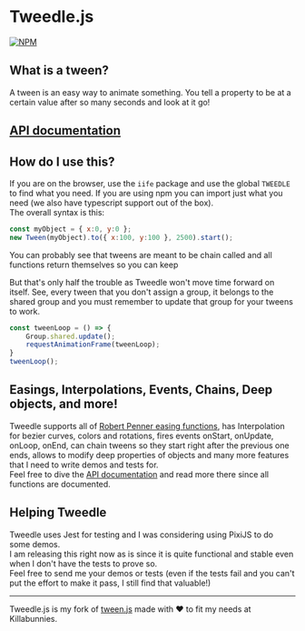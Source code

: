 # Tweedle.js
[![NPM](https://nodei.co/npm/tweedle.js.png?compact=true)](https://nodei.co/npm/tweedle.js/)

## What is a tween?
A tween is an easy way to animate something. You tell a property to be at a certain value after so many seconds and look at it go!

## [API documentation](https://miltoncandelero.github.io/tweedle.js/)

## How do I use this?
If you are on the browser, use the `iife` package and use the global `TWEEDLE` to find what you need. If you are using npm you can import just what you need (we also have typescript support out of the box).  
The overall syntax is this:
```js
const myObject = { x:0, y:0 };
new Tween(myObject).to({ x:100, y:100 }, 2500).start();
```

You can probably see that tweens are meant to be chain called and all functions return themselves so you can keep 

But that's only half the trouble as Tweedle won't move time forward on itself. See, every tween that you don't assign a group, it belongs to the shared group and you must remember to update that group for your tweens to work.

```js
const tweenLoop = () => {
	Group.shared.update();
	requestAnimationFrame(tweenLoop);
}
tweenLoop();
```

## Easings, Interpolations, Events, Chains, Deep objects, and more!
Tweedle supports all of [Robert Penner easing functions](http://robertpenner.com/easing/), has Interpolation for bezier curves, colors and rotations, fires events onStart, onUpdate, onLoop, onEnd, can chain tweens so they start right after the previous one ends, allows to modify deep properties of objects and many more features that I need to write demos and tests for.  
Feel free to dive the [API documentation](https://miltoncandelero.github.io/tweedle.js/) and read more there since all functions are documented.

## Helping Tweedle
Tweedle uses Jest for testing and I was considering using PixiJS to do some demos.  
I am releasing this right now as is since it is quite functional and stable even when I don't have the tests to prove so.  
Feel free to send me your demos or tests (even if the tests fail and you can't put the effort to make it pass, I still find that valuable!)  

---

Tweedle.js is my fork of [tween.js](https://github.com/tweenjs/tween.js) made with ♥ to fit my needs at Killabunnies.